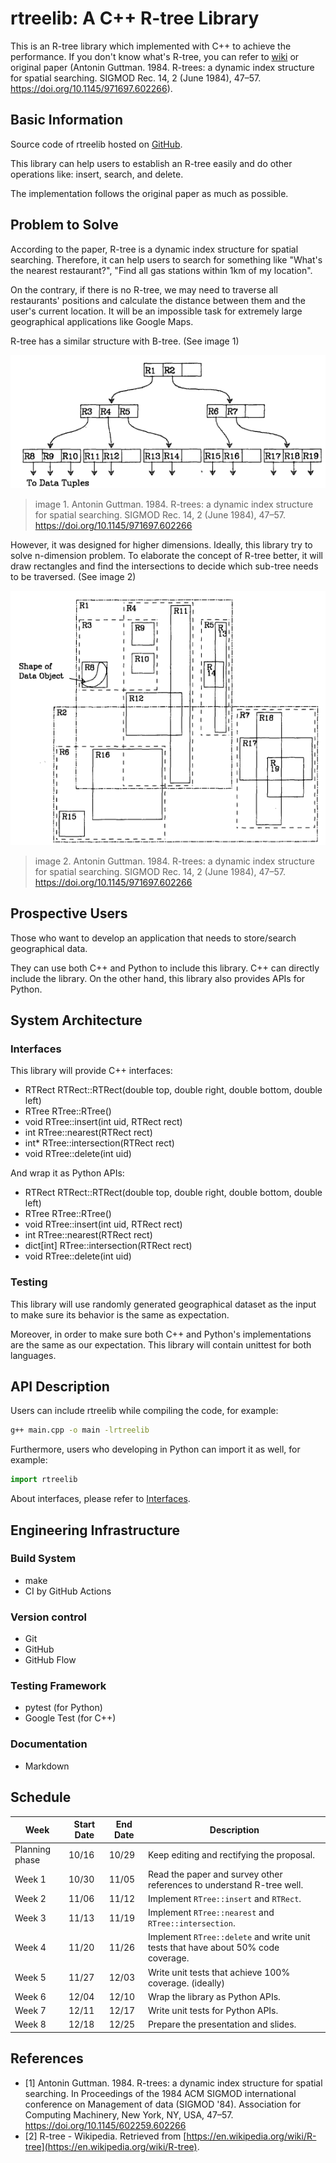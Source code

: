 # rtreelib: A C++ R-tree Library

This is an R-tree library which implemented with C++ to achieve the performance. If you don't know what's R-tree, you can refer to [wiki](https://en.wikipedia.org/wiki/R-tree) or original paper (Antonin Guttman. 1984. R-trees: a dynamic index structure for spatial searching. SIGMOD Rec. 14, 2 (June 1984), 47–57. <https://doi.org/10.1145/971697.602266>).

## Basic Information

Source code of rtreelib hosted on [GitHub](https://github.com/ShangHungWan/rtreelib).

This library can help users to establish an R-tree easily and do other operations like: insert, search, and delete.

The implementation follows the original paper as much as possible.

## Problem to Solve

According to the paper, R-tree is a dynamic index structure for spatial searching. Therefore, it can help users to search for something like "What's the nearest restaurant?", "Find all gas stations within 1km of my location".

On the contrary, if there is no R-tree, we may need to traverse all restaurants' positions and calculate the distance between them and the user's current location. It will be an impossible task for extremely large geographical applications like Google Maps.

R-tree has a similar structure with B-tree. (See image 1)

![image 1: R-tree structure](rtree-1.png)
> image 1. Antonin Guttman. 1984. R-trees: a dynamic index structure for spatial searching. SIGMOD Rec. 14, 2 (June 1984), 47–57. <https://doi.org/10.1145/971697.602266>

However, it was designed for higher dimensions. Ideally, this library try to solve n-dimension problem. To elaborate the concept of R-tree better, it will draw rectangles and find the intersections to decide which sub-tree needs to be traversed. (See image 2)

![image 2: rectangles of R-tree](rtree-2.png)
> image 2. Antonin Guttman. 1984. R-trees: a dynamic index structure for spatial searching. SIGMOD Rec. 14, 2 (June 1984), 47–57. <https://doi.org/10.1145/971697.602266>

## Prospective Users

Those who want to develop an application that needs to store/search geographical data.

They can use both C++ and Python to include this library. C++ can directly include the library. On the other hand, this library also provides APIs for Python.

## System Architecture

### Interfaces

This library will provide C++ interfaces:

- RTRect RTRect::RTRect(double top, double right, double bottom, double left)
- RTree RTree::RTree()
- void RTree::insert(int uid, RTRect rect)
- int RTree::nearest(RTRect rect)
- int* RTree::intersection(RTRect rect)
- void RTree::delete(int uid)

And wrap it as Python APIs:

- RTRect RTRect::RTRect(double top, double right, double bottom, double left)
- RTree RTree::RTree()
- void RTree::insert(int uid, RTRect rect)
- int RTree::nearest(RTRect rect)
- dict[int] RTree::intersection(RTRect rect)
- void RTree::delete(int uid)

### Testing

This library will use randomly generated geographical dataset as the input to make sure its behavior is the same as expectation.

Moreover, in order to make sure both C++ and Python's implementations are the same as our expectation. This library will contain unittest for both languages.

## API Description

Users can include rtreelib while compiling the code, for example:

```bash
g++ main.cpp -o main -lrtreelib
```

Furthermore, users who developing in Python can import it as well, for example:

```python
import rtreelib
```

About interfaces, please refer to [Interfaces](#interfaces).

## Engineering Infrastructure

### Build System

- make
- CI by GitHub Actions

### Version control

- Git
- GitHub
- GitHub Flow

### Testing Framework

- pytest (for Python)
- Google Test (for C++)

### Documentation

- Markdown

## Schedule

|  Week   | Start Date | End Date | Description |
|  ----  | ----  | ---- | ---- |
| Planning phase  | 10/16 | 10/29 |  Keep editing and rectifying the proposal. |
| Week 1  | 10/30 | 11/05 |  Read the paper and survey other references to understand R-tree well. |
| Week 2  | 11/06 | 11/12 |  Implement `RTree::insert` and `RTRect`. |
| Week 3  | 11/13 | 11/19 |  Implement `RTree::nearest` and `RTree::intersection`. |
| Week 4  | 11/20 | 11/26 |  Implement `RTree::delete` and write unit tests that have about 50% code coverage. |
| Week 5  | 11/27 | 12/03 |  Write unit tests that achieve 100% coverage. (ideally) |
| Week 6  | 12/04 | 12/10 |  Wrap the library as Python APIs. |
| Week 7  | 12/11 | 12/17 |  Write unit tests for Python APIs. |
| Week 8  | 12/18 | 12/25 |  Prepare the presentation and slides. |

## References

- [1] Antonin Guttman. 1984. R-trees: a dynamic index structure for spatial searching. In Proceedings of the 1984 ACM SIGMOD international conference on Management of data (SIGMOD '84). Association for Computing Machinery, New York, NY, USA, 47–57. <https://doi.org/10.1145/602259.602266>
- [2] R-tree - Wikipedia. Retrieved from [https://en.wikipedia.org/wiki/R-tree](https://en.wikipedia.org/wiki/R-tree).
